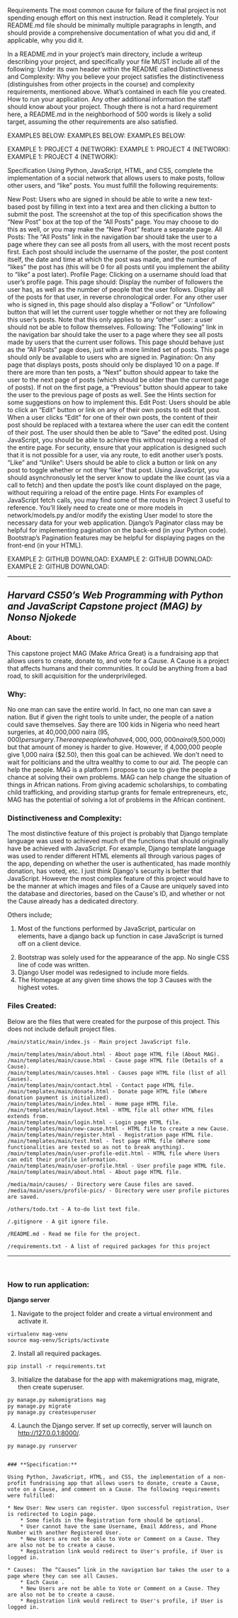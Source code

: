 Requirements
The most common cause for failure of the final project is not spending enough effort on this next instruction. Read it completely. Your README.md file should be minimally multiple paragraphs in length, and should provide a comprehensive documentation of what you did and, if applicable, why you did it.

In a README.md in your project’s main directory, include a writeup describing your project, and specifically your file MUST include all of the following:
Under its own header within the README called Distinctiveness and Complexity: Why you believe your project satisfies the distinctiveness (distinguishes from other projects in the course) and complexity requirements, mentioned above.
What’s contained in each file you created.
How to run your application.
Any other additional information the staff should know about your project.
Though there is not a hard requirement here, a README.md in the neighborhood of 500 words is likely a solid target, assuming the other requirements are also satisfied.


EXAMPLES BELOW:
EXAMPLES BELOW:
EXAMPLES BELOW:

EXAMPLE 1: PROJECT 4 (NETWORK):
EXAMPLE 1: PROJECT 4 (NETWORK):
EXAMPLE 1: PROJECT 4 (NETWORK):

Specification
Using Python, JavaScript, HTML, and CSS, complete the implementation of a social network that allows users to make posts, follow other users, and “like” posts. You must fulfill the following requirements:

New Post: Users who are signed in should be able to write a new text-based post by filling in text into a text area and then clicking a button to submit the post.
The screenshot at the top of this specification shows the “New Post” box at the top of the “All Posts” page. You may choose to do this as well, or you may make the “New Post” feature a separate page.
All Posts: The “All Posts” link in the navigation bar should take the user to a page where they can see all posts from all users, with the most recent posts first.
Each post should include the username of the poster, the post content itself, the date and time at which the post was made, and the number of “likes” the post has (this will be 0 for all posts until you implement the ability to “like” a post later).
Profile Page: Clicking on a username should load that user’s profile page. This page should:
Display the number of followers the user has, as well as the number of people that the user follows.
Display all of the posts for that user, in reverse chronological order.
For any other user who is signed in, this page should also display a “Follow” or “Unfollow” button that will let the current user toggle whether or not they are following this user’s posts. Note that this only applies to any “other” user: a user should not be able to follow themselves.
Following: The “Following” link in the navigation bar should take the user to a page where they see all posts made by users that the current user follows.
This page should behave just as the “All Posts” page does, just with a more limited set of posts.
This page should only be available to users who are signed in.
Pagination: On any page that displays posts, posts should only be displayed 10 on a page. If there are more than ten posts, a “Next” button should appear to take the user to the next page of posts (which should be older than the current page of posts). If not on the first page, a “Previous” button should appear to take the user to the previous page of posts as well.
See the Hints section for some suggestions on how to implement this.
Edit Post: Users should be able to click an “Edit” button or link on any of their own posts to edit that post.
When a user clicks “Edit” for one of their own posts, the content of their post should be replaced with a textarea where the user can edit the content of their post.
The user should then be able to “Save” the edited post. Using JavaScript, you should be able to achieve this without requiring a reload of the entire page.
For security, ensure that your application is designed such that it is not possible for a user, via any route, to edit another user’s posts.
“Like” and “Unlike”: Users should be able to click a button or link on any post to toggle whether or not they “like” that post.
Using JavaScript, you should asynchronously let the server know to update the like count (as via a call to fetch) and then update the post’s like count displayed on the page, without requiring a reload of the entire page.
Hints
For examples of JavaScript fetch calls, you may find some of the routes in Project 3 useful to reference.
You’ll likely need to create one or more models in network/models.py and/or modify the existing User model to store the necessary data for your web application.
Django’s Paginator class may be helpful for implementing pagination on the back-end (in your Python code).
Bootstrap’s Pagination features may be helpful for displaying pages on the front-end (in your HTML).

EXAMPLE 2: GITHUB DOWNLOAD:
EXAMPLE 2: GITHUB DOWNLOAD:
EXAMPLE 2: GITHUB DOWNLOAD:

---

## **_Harvard CS50’s Web Programming with Python and JavaScript Capstone project (MAG) by Nonso Njokede_**

### **About:**

This capstone project MAG (Make Africa Great) is a fundraising app that allows users to create, donate to, and vote for a Cause. A Cause is a project that affects humans and their communities. It could be anything from a bad road, to skill acquisition for the underprivileged. 


### **Why:**

No one man can save the entire world. In fact, no one man can save a nation. But if given the right tools to unite under, the people of a nation could save themselves. Say there are 100 kids in Nigeria who need heart surgeries, at 40,000,000 naira ($95,000) per surgery. There are people who have 4,000,000,000 naira ($9,500,000) but that amount of money is harder to give. However, if 4,000,000 people give 1,000 naira ($2.50), then this goal can be achieved. We don't need to wait for politicians and the ultra wealthy to come to our aid. The people can help the people. MAG is a platform I propose to use to give the people a chance at solving their own problems. MAG can help change the situation of things in African nations. From giving academic scholarships, to combating child trafficking, and providing startup grants for female entrepreneurs, etc, MAG has the potential of solving a lot of problems in the African continent.


### **Distinctiveness and Complexity:**

The most distinctive feature of this project is probably that Django template language was used to achieved much of the functions that should originally have be achieved with JavaScript. For example, Django template language was used to render different HTML elements all through various pages of the app, depending on whether the user is authenticated, has made monthly donation, has voted, etc. I just think Django's security is better that JavaScript. However the most complex feature of this project would have to be the manner at which images and files of a Cause are uniquely saved into the database and directories, based on the Cause's ID, and whether or not the Cause already has a dedicated directory. 

Others include;
1. Most of the functions performed by JavaScript, particular on <form> elements, have a django back up function in case JavaScript is turned off on a client device.
2. Bootstrap was solely used for the appearance of the app. No single CSS line of code was written.
3. Django User model was redesigned to include more fields.
4. The Homepage at any given time shows the top 3 Causes with the highest votes.


### **Files Created:**

Below are the files that were created for the purpose of this project. This does not include default project files.

```
/main/static/main/index.js - Main project JavaScript file.

/main/templates/main/about.html - About page HTML file (About MAG).
/main/templates/main/cause.html - Cause page HTML file (Details of a Cause).
/main/templates/main/causes.html - Causes page HTML file (list of all Causes).
/main/templates/main/contact.html - Contact page HTML file.
/main/templates/main/donate.html - Donate page HTML file (Where donation payment is initialized).
/main/templates/main/index.html - Home page HTML file.
/main/templates/main/layout.html - HTML file all other HTML files extends from.
/main/templates/main/login.html - Login page HTML file.
/main/templates/main/new-cause.html - HTML file to create a new Cause.
/main/templates/main/register.html - Registration page HTML file.
/main/templates/main/test.html - Test page HTML file (Where some functionalities are tested so as not to break anything).
/main/templates/main/user-profile-edit.html - HTML file where Users can edit their profile information.
/main/templates/main/user-profile.html - User profile page HTML file.
/main/templates/main/about.html - About page HTML file.

/media/main/causes/ - Directory were Cause files are saved.
/media/main/users/profile-pics/ - Directory were user profile pictures are saved.

/others/todo.txt - A to-do list text file.

/.gitignore - A git ignore file.

/README.md - Read me file for the project.

/requirements.txt - A list of required packages for this project

```

---

<br>

### **How to run application:**

**Django server**

1. Navigate to the project folder and create a virtual environment and activate it.

```
virtualenv mag-venv
source mag-venv/Scripts/activate
```

2. Install all required packages.

```
pip install -r requirements.txt
```

3. Initialize the database for the app with makemigrations mag, migrate, then create superuser.

```
py manage.py makemigrations mag
py manage.py migrate
py manage.py createsuperuser
```

4. Launch the Django server. If set up correctly, server will launch on http://127.0.0.1:8000/.

```
py manage.py runserver


### **Specification:**

Using Python, JavaScript, HTML, and CSS, the implementation of a non-profit fundraising app that allows users to donate, create a Cause, vote on a Cause, and comment on a Cause. The following requirements were fulfilled:

* New User: New users can register. Upon successful registration, User is redirected to Login page.
    * Some fields in the Registration form should be optional.
    * User cannot have the same Username, Email Address, and Phone Number with another Registered User.
    * New Users are not be able to Vote or Comment on a Cause. They are also not be to create a cause. 
    * Registration link would redirect to User's profile, if User is logged in.

* Causes:  The “Causes” link in the navigation bar takes the user to a page where they can see all Causes.
    * Each Cause .
    * New Users are not be able to Vote or Comment on a Cause. They are also not be to create a cause. 
    * Registration link would redirect to User's profile, if User is logged in.


```



